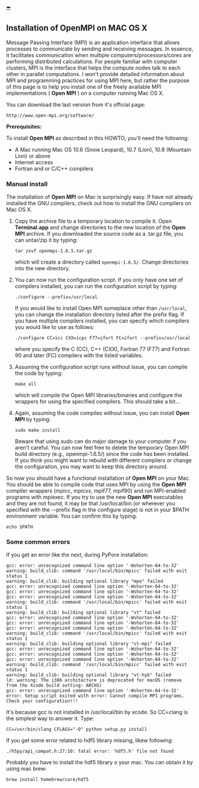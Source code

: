 [:arrow_left:](https://github.com/rsemeraro/PyPore/blob/master/README.md)

## Installation of OpenMPI on MAC OS X

Message Passing Interface (MPI) is an application interface that allows processes to communicate by sending and receiving messages. In essence, it facilitates communication when multiple computers/processors/cores are performing distributed calculations. For people familiar with computer clusters, MPI is the interface that helps the compute nodes talk to each other in parallel computations. I won't provide detailed information about MPI and programming practices for using MPI here, but rather the purpose of this page is to help you install one of the freely available MPI implementations ( **Open MPI** ) on a computer running Mac OS X.

You can download the last version from it's official page:

```
http://www.open-mpi.org/software/
```
**Prerequisites:**

To install **Open MPI** as described in this HOWTO, you'll need the following:
- A Mac running Mac OS 10.6 (Snow Leopard), 10.7 (Lion), 10.8 (Mountain Lion) or above
- Internet access
- Fortran and or C/C++ compilers

### Manual install

The installation of **Open MPI** on Mac is surprisingly easy. If have not already installed the GNU compilers, check out how to install the GNU compilers on Mac OS X.

1. Copy the archive file to a temporary location to compile it. Open **Terminal.app** and change directories to the new location of the **Open MPI** archive. If you downloaded the source code as a .tar.gz file, you can untar/zip it by typing:
    ```
    tar zxvf openmpi-1.6.5.tar.gz
    ```
    which will create a directory called `openmpi-1.6.5/`. Change directories into the new directory.
2. You can now run the configuration script. If you only have one set of compilers installed, you can run the configuration script by typing:
    ```
    ./configure --prefix=/usr/local
    ```
    If you would like to install Open MPI someplace other than `/usr/local`, you can change the installation directory listed after the prefix flag.
    If you have multiple compilers installed, you can specify which compilers you would like to use as follows:
    ```
    ./configure CC=icc CXX=icpc F77=ifort FC=ifort --prefix=/usr/local
    ```
    where you specify the C (CC), C++ (CXX), Fortran 77 (F77) and Fortran 90 and later (FC) compilers with the listed variables.
3. Assuming the configuration script runs without issue, you can compile the code by typing:
    ```
    make all
    ```
    which will compile the Open MPI libraries/binaries and configure the wrappers for using the specified compilers. This should take a bit...

4. Again, assuming the code compiles without issue, you can install **Open MPI** by typing:
    ```
    sudo make install
    ```
    Beware that using sudo can do major damage to your computer if you aren't careful. You can now feel free to delete the temporary Open MPI build directory (e.g., openmpi-1.6.5/) since the code has been installed. If you think you might want to rebuild with different compilers or change the configuration, you may want to keep this directory around.

So now you should have a functional installation of **Open MPI** on your Mac. You should be able to compile code that uses MPI by using the **Open MPI** compiler wrappers (mpicc, mpicxx, mpif77, mpif90) and run MPI-enabled programs with mpiexec. If you try to use the new **Open MPI** executables and they are not found, it may be that /usr/local/bin (or wherever you specified with the --prefix flag in the configure stage) is not in your $PATH environment variable. You can confirm this by typing:
```
echo $PATH
```

### Some common errors

If you get an error like the next, during PyPore installation:
```
gcc: error: unrecognized command line option '-Wshorten-64-to-32'
warning: build_clib: command '/usr/local/bin/mpicc' failed with exit status 1
warning: build_clib: building optional library "mpe" failed
gcc: error: unrecognized command line option '-Wshorten-64-to-32'
gcc: error: unrecognized command line option '-Wshorten-64-to-32'
gcc: error: unrecognized command line option '-Wshorten-64-to-32'
warning: build_clib: command '/usr/local/bin/mpicc' failed with exit status 1
warning: build_clib: building optional library "vt" failed
gcc: error: unrecognized command line option '-Wshorten-64-to-32'
gcc: error: unrecognized command line option '-Wshorten-64-to-32'
gcc: error: unrecognized command line option '-Wshorten-64-to-32'
warning: build_clib: command '/usr/local/bin/mpicc' failed with exit status 1
warning: build_clib: building optional library "vt-mpi" failed
gcc: error: unrecognized command line option '-Wshorten-64-to-32'
gcc: error: unrecognized command line option '-Wshorten-64-to-32'
gcc: error: unrecognized command line option '-Wshorten-64-to-32'
warning: build_clib: command '/usr/local/bin/mpicc' failed with exit status 1
warning: build_clib: building optional library "vt-hyb" failed
ld: warning: The i386 architecture is deprecated for macOS (remove from the Xcode build setting: ARCHS)
gcc: error: unrecognized command line option '-Wshorten-64-to-32'
error: Setup script exited with error: Cannot compile MPI programs. Check your configuration!!!
```
It's because gcc is not installed in /usr/local/bin by xcode. So CC=clang is the simplest way to answer it. Type:
```
CC=/usr/bin/clang CFLAGS="-O" python setup.py install
```
If you get some error related to hdf5 library missing, likew following:
```
./h5py/api_compat.h:27:10: fatal error: 'hdf5.h' file not found
```
Probably you have to install the hdf5 library o your mac. You can obtain it by using mac brew:
```
brew install homebrew/core/hdf5
```

